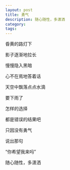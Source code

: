 ```yaml
---
layout: post
title: 勇气
description: 随心随性，多潇洒
category:
tags:
---
```


昏黄的路灯下

影子逐渐地拉长

慢慢隐入黑暗

心不在焉地答着话

天空中飘落点点水滴

要下雨了


怎样的选择

都是错误的结果吧

只因没有勇气

说出那句

“你希望我来吗”


随心随性，多潇洒

